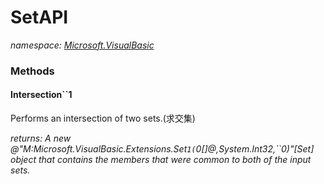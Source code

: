 ﻿
# SetAPI
_namespace: [Microsoft.VisualBasic](N-Microsoft.VisualBasic.md)_



### Methods

#### Intersection``1
Performs an intersection of two sets.(求交集)

_returns: A new @"M:Microsoft.VisualBasic.Extensions.Set``1(``0[]@,System.Int32,``0)"[Set] object that contains the members
 that were common to both of the input sets._



